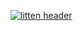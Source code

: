 [![litten header](https://github.com/Litteeen/Litteeen/raw/master/gh-banner.jpg)](https://litten.love)
